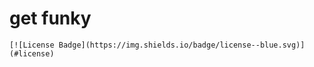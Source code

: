 # get funky

  
    [![License Badge](https://img.shields.io/badge/license--blue.svg)](#license)
    

